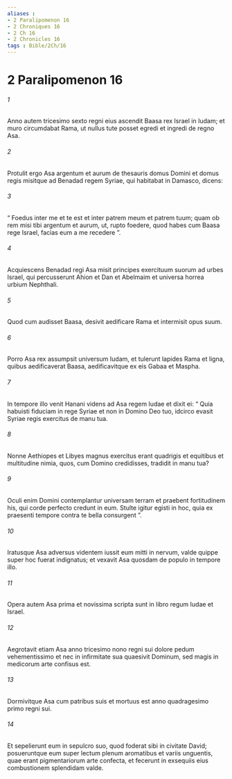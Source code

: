```yaml
---
aliases : 
- 2 Paralipomenon 16
- 2 Chroniques 16
- 2 Ch 16
- 2 Chronicles 16
tags : Bible/2Ch/16
---
```


# 2 Paralipomenon 16

###### 1
Anno autem tricesimo sexto regni eius ascendit Baasa rex Israel in Iudam; et muro circumdabat Rama, ut nullus tute posset egredi et ingredi de regno Asa.
###### 2
Protulit ergo Asa argentum et aurum de thesauris domus Domini et domus regis misitque ad Benadad regem Syriae, qui habitabat in Damasco, dicens: 
###### 3
“ Foedus inter me et te est et inter patrem meum et patrem tuum; quam ob rem misi tibi argentum et aurum, ut, rupto foedere, quod habes cum Baasa rege Israel, facias eum a me recedere ”. 
###### 4
Acquiescens Benadad regi Asa misit principes exercituum suorum ad urbes Israel, qui percusserunt Ahion et Dan et Abelmaim et universa horrea urbium Nephthali. 
###### 5
Quod cum audisset Baasa, desivit aedificare Rama et intermisit opus suum. 
###### 6
Porro Asa rex assumpsit universum Iudam, et tulerunt lapides Rama et ligna, quibus aedificaverat Baasa, aedificavitque ex eis Gabaa et Maspha.
###### 7
In tempore illo venit Hanani videns ad Asa regem Iudae et dixit ei: “ Quia habuisti fiduciam in rege Syriae et non in Domino Deo tuo, idcirco evasit Syriae regis exercitus de manu tua. 
###### 8
Nonne Aethiopes et Libyes magnus exercitus erant quadrigis et equitibus et multitudine nimia, quos, cum Domino credidisses, tradidit in manu tua? 
###### 9
Oculi enim Domini contemplantur universam terram et praebent fortitudinem his, qui corde perfecto credunt in eum. Stulte igitur egisti in hoc, quia ex praesenti tempore contra te bella consurgent ”. 
###### 10
Iratusque Asa adversus videntem iussit eum mitti in nervum, valde quippe super hoc fuerat indignatus; et vexavit Asa quosdam de populo in tempore illo.
###### 11
Opera autem Asa prima et novissima scripta sunt in libro regum Iudae et Israel.
###### 12
Aegrotavit etiam Asa anno tricesimo nono regni sui dolore pedum vehementissimo et nec in infirmitate sua quaesivit Dominum, sed magis in medicorum arte confisus est. 
###### 13
Dormivitque Asa cum patribus suis et mortuus est anno quadragesimo primo regni sui. 
###### 14
Et sepelierunt eum in sepulcro suo, quod foderat sibi in civitate David; posueruntque eum super lectum plenum aromatibus et variis unguentis, quae erant pigmentariorum arte confecta, et fecerunt in exsequiis eius combustionem splendidam valde.
